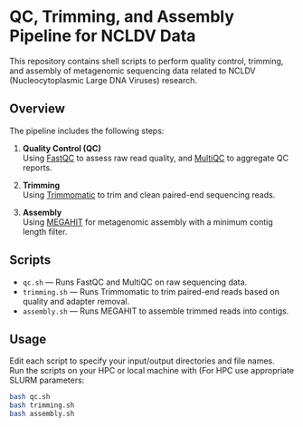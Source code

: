 # QC, Trimming, and Assembly Pipeline for NCLDV Data

This repository contains shell scripts to perform quality control, trimming, and assembly of metagenomic sequencing data related to NCLDV (Nucleocytoplasmic Large DNA Viruses) research.

## Overview

The pipeline includes the following steps:

1. **Quality Control (QC)**  
   Using [FastQC](https://www.bioinformatics.babraham.ac.uk/projects/fastqc/) to assess raw read quality, and [MultiQC](https://multiqc.info/) to aggregate QC reports.

2. **Trimming**  
   Using [Trimmomatic](http://www.usadellab.org/cms/?page=trimmomatic) to trim and clean paired-end sequencing reads.

3. **Assembly**  
   Using [MEGAHIT](https://github.com/voutcn/megahit) for metagenomic assembly with a minimum contig length filter.

## Scripts

- `qc.sh` — Runs FastQC and MultiQC on raw sequencing data.
- `trimming.sh` — Runs Trimmomatic to trim paired-end reads based on quality and adapter removal.
- `assembly.sh` — Runs MEGAHIT to assemble trimmed reads into contigs.

## Usage

Edit each script to specify your input/output directories and file names.  
Run the scripts on your HPC or local machine with (For HPC use appropriate SLURM parameters: 

```bash
bash qc.sh
bash trimming.sh
bash assembly.sh

